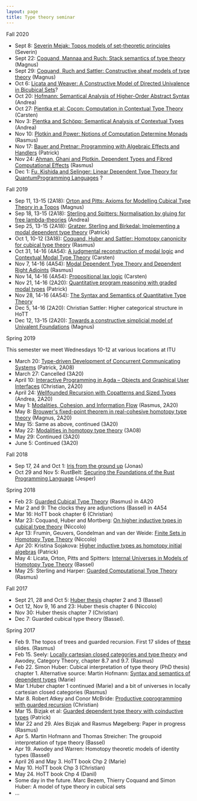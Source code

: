 ```yaml
---
layout: page
title: Type theory seminar
---
```

Fall 2020

- Sept 8: [Severin Mejak: Topos models of set-theoretic principles](https://www.researchgate.net/publication/334737639_TOPOS_MODELS_OF_SET-THEORETIC_PRINCIPLES) (Severin)
- Sept 22: [Coquand, Mannaa and Ruch: Stack semantics of type theory](https://arxiv.org/abs/1701.02571) (Magnus)
- Sept 29: [Coquand, Ruch and Sattler: Constructive sheaf models of type theory](https://arxiv.org/abs/1912.10407) (Magnus)
- Oct 6: [Licata and Weaver: A Constructive Model of Directed Univalence in Bicubical Sets](https://dl.acm.org/doi/abs/10.1145/3373718.3394794)?
- Oct 20: [Hofmann: Semantical Analysis of Higher-Order Abstract Syntax](https://dl.acm.org/doi/10.5555/788021.788940) (Andrea)
- Oct 27: [Pientka et al: Cocon: Computation in Contextual Type Theory](https://arxiv.org/pdf/1901.03378.pdf) (Carsten)
- Nov 3: [Pientka and Schöpp: Semantical Analysis of Contextual Types](https://ulrichschoepp.de/Docs/sem_ctx.pdf) (Andrea)
- Nov 10: [Plotkin and Power: Notions of Computation Determine Monads](http://homepages.inf.ed.ac.uk/gdp/publications/Comp_Eff_Monads.pdf) (Rasmus)
- Nov 17: [Bauer and Pretnar: Programming with Algebraic Effects and Handlers](http://math.andrej.com/wp-content/uploads/2012/03/eff.pdf) (Patrick)
- Nov 24: [Ahman, Ghani and Plotkin. Dependent Types and Fibred Computational Effects](https://danel.ahman.ee/papers/fossacs16.pdf) (Rasmus)
- Dec 1: [Fu, Kishida and Selinger: Linear Dependent Type Theory for QuantumProgramming Languages](https://arxiv.org/pdf/2004.13472.pdf) ?

Fall 2019

- Sep 11, 13-15 (2A18): [Orton and Pitts: Axioms for Modelling Cubical Type Theory in a Topos](https://lmcs.episciences.org/5028/pdf) (Magnus)
- Sep 18, 13-15 (2A18): [Sterling and Spitters: Normalisation by gluing for free lambda-theories](http://www.jonmsterling.com/pdfs/gluing-note.pdf) (Andrea)
- Sep 25, 13-15 (2A18): [Gratzer, Sterling and Birkedal: Implementing a modal dependent type theory](https://dl.acm.org/citation.cfm?id=3341711) (Patrick)
- Oct 1, 10-12 (3A18): [Coquand, Huber and Sattler: Homotopy canonicity for cubical type theory](http://www.cse.chalmers.se/~simonhu/papers/can.pdf) (Rasmus)
- Oct 31, 14-16 (4A54): [A judgmental reconstruction of modal logic](https://www.cs.cmu.edu/~fp/papers/mscs00.pdf) and [Contextual Modal Type Theory](https://www.cs.cmu.edu/~fp/papers/tocl07.pdf) (Carsten)
- Nov 7, 14-16 (4A54): [Modal Dependent Type Theory and Dependent Right Adjoints](https://arxiv.org/abs/1804.05236) (Rasmus)
- Nov 14, 14-16 (4A54): [Propositional lax logic](https://www.uni-bamberg.de/fileadmin/uni/fakultaeten/wiai_professuren/grundlagen_informatik/papersMM/pll.pdf) (Carsten)
- Nov 21, 14-16 (2A20): [Quantitative program reasoning with graded modal types](https://granule-project.github.io/papers/granule-paper-draft.pdf) (Patrick)
- Nov 28, 14-16 (4A54): [The Syntax and Semantics of Quantitative Type Theory](https://bentnib.org/quantitative-type-theory.html)
- Dec 5, 14-16 (2A20): Christian Sattler: Higher categorical structure in HoTT
- Dec 12, 13-15 (2A20): [Towards a constructive simplicial model of Univalent Foundations](https://arxiv.org/abs/1905.06281) (Magnus)

Spring 2019

This semester we meet Wednesdays 10-12 at various locations at ITU

- March 20: [Type-driven Development of Concurrent Communicating Systems](https://journals.agh.edu.pl/csci/article/view/1413) (Patrick, 2A08)
- March 27: Cancelled (3A20)
- April 10: [Interactive Programming in Agda – Objects and Graphical User Interfaces](http://www.cse.chalmers.se/~abela/ooAgda.pdf) (Christian, 2A20)
- April 24: [Wellfounded Recursion with Copatterns and Sized Types](http://www.cse.chalmers.se/~abela/icfp13.pdf) (Andrea, 2A20)
- May 1: [Modalities, Cohesion, and Information Flow](https://arxiv.org/abs/1809.07897) (Rasmus, 2A20)
- May 8: [Brouwer's fixed-point theorem in real-cohesive homotopy type theory](https://arxiv.org/abs/1509.07584) (Magnus, 2A20)
- May 15: Same as above, continued (3A20)
- May 22: [Modalities in homotopy type theory](https://arxiv.org/abs/1706.07526) (3A08)
- May 29: Continued (3A20)
- June 5: Continued (3A20)

Fall 2018

-   Sep 17, 24 and Oct 1: [Iris from the ground
    up](https://people.mpi-sws.org/~dreyer/papers/iris-ground-up/paper.pdf)
    (Jonas)
-   Oct 29 and Nov 5: RustBelt: [Securing the Foundations of the Rust
    Programming
    Language](https://people.mpi-sws.org/~dreyer/papers/rustbelt/paper.pdf)
    (Jesper)


Spring 2018

-   Feb 23: [Guarded Cubical Type
    Theory](https://arxiv.org/abs/1611.09263) (Rasmus) in 4A20
-   Mar 2 and 9: The clocks they are adjunctions (Bassel) in 4A54
-   Mar 16: HoTT book chapter 6 (Christian)
-   Mar 23: Coquand, Huber and Mortberg: [On higher inductive types in
    cubical type theory](https://arxiv.org/abs/1802.01170) (Niccolo)
-   Apr 13: Frumin, Geuvers, Gondelman and van der Weide: [Finite Sets
    in Homotopy Type
    Theory](https://cs.ru.nl/~nweide/FiniteSetsInHoTT.pdf) (Niccolo)
-   Apr 20: Kristina Sojakova: [Higher inductive types as homotopy
    initial
    algebras](https://www.cs.cornell.edu/~ks858/papers/higher_inductive_types_homotopy_initial.pdf)
    (Patrick)
-   May 4: Licata, Orton, Pitts and Spitters: [Internal Universes in
    Models of Homotopy Type Theory](https://arxiv.org/abs/1801.07664)
    (Bassel)
-   May 25: Sterling and Harper: [Guarded Computational Type
    Theory](https://www.jonmsterling.com/pdfs/guarded-ctt-lics.pdf)
    (Rasmus)


Fall 2017

-   Sept 21, 28 and Oct 5: [Huber
    thesis](http://www.cse.chalmers.se/~simonhu/misc/thesis.pdf) chapter
    2 and 3 (Bassel)
-   Oct 12, Nov 9, 16 and 23: Huber thesis chapter 6 (Niccolo)
-   Nov 30: Huber thesis chapter 7 (Christian)
-   Dec 7: Guarded cubical type theory (Bassel).


Spring 2017

-   Feb 9. The topos of trees and guarded recursion. First 17 slides of
    [these](http://www.itu.dk/people/mogel/talks/bath.pdf) slides.
    (Rasmus)
-   Feb 15. Seely: [Locally cartesian closed categories and type
    theory](http://www.math.mcgill.ca/rags/LCCC/LCCC.pdf) and Awodey,
    Category Theory, chapter 8.7 and 9.7. (Rasmus)
-   Feb 22. Simon Huber: Cubical interpretation of type theory (PhD
    thesis) chapter 1. Alternative source: Martin Hofmann: [Syntax and
    semantics of dependent
    types](https://www.irif.fr/~mellies/mpri/mpri-ens/articles/hofmann-syntax-and-semantics-of-dependent-types.pdf)
    (Marie)
-   Mar 1.Huber chapter 1 continued (Marie) and a bit of universes in
    locally cartesian closed categories (Rasmus)
-   Mar 8. Robert Atkey and Conor McBride: [Productive coprogramming
    with guarded recursion](http://bentnib.org/productive.html)
    (Christian)
-   Mar 15. Bizjak et al: [Guarded dependent type theory with
    coinductive
    types](http://www.itu.dk/people/mogel/papers/fossacs2016.pdf)
    (Patrick)
-   Mar 22 and 29. Ales Bizjak and Rasmus Møgelberg: Paper in progress
    (Rasmus)
-   Apr 5. Martin Hofmann and Thomas Streicher: The groupoid
    interpretation of type theory (Bassel)
-   Apr 19. Awodey and Warren: Homotopy theoretic models of identity
    types (Bassel)
-   April 26 and May 3. HoTT book Chp 2 (Marie)
-   May 10. HoTT book Chp 3 (Christian)
-   May 24. HoTT book Chp 4 (Danil)
-   Some day in the future. Marc Bezem, Thierry Coquand and Simon Huber:
    A model of type theory in cubical sets
-   ...
